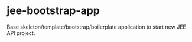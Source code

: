 # jee-bootstrap-app
Base skeleton/template/bootstrap/boilerplate application to start new JEE API project.
